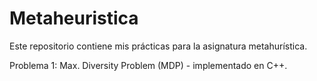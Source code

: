 # Metaheuristica
Este repositorio contiene mis prácticas para la asignatura metahurística.

Problema 1: Max. Diversity Problem (MDP) - implementado en C++.
